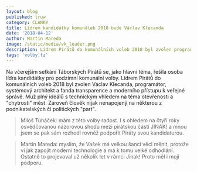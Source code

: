 ```yaml
---
layout: blog
published: truw
category: CLANKY
title: Lídrem kandidátky komunálek 2018 bude Václav Klecanda
date: '2018-04-12'
author: Martin Mareda
image: /static/media/vk_leader.png
description: Lídrem Pirátů do komunálních voleb 2018 byl zvolen programátor Václav Klecanda
tags: 'volby,tz'
---
```


Na včerejším setkání Táborských Pirátů se, jako hlavní téma, řešila osoba lídra kandidátky pro podzimní  komunální volby.
Lídrem Pirátů do komunálních voleb 2018 byl zvolen Václav Klecanda, programátor, systémový architekt a fanda transparence a moderního přístupu k veřejné správě.
Muž plný ideálů s technickým vhledem na téma otevřenosti a "chytrosti" měst.
Zároveň člověk nijak nenapojený na některou z podnikatelských či politických "part".

> Miloš Tuháček: mám z této volby radost.
I s ohledem na čtyři roky osvědčovanou názorovou shodu mezi pirátskou částí JINAK! a mnou jsem se pak sám rozhodl rovněž podpořit Piráty svou kandidaturou.

> Martin Mareda: myslim, že Vašek má velkou šanci věci měnit, protože ví jak zapojit moderní technologie a má k tomu velké odhodlání.
Ostatně to projevoval už několik let v rámci Jinak! Proto měl i moji podporu.
